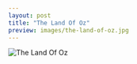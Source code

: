 ```yaml
---
layout: post
title: "The Land Of Oz"
preview: images/the-land-of-oz.jpg
---
```


![The Land Of Oz](/images/the-land-of-oz.jpg)
